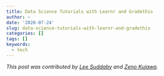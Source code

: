 ```yaml
---
title: Data Science Tutorials with Learnr and Gradethis
author: ~
date: '2020-07-24'
slug: data-science-tutorials-with-learnr-and-gradethis
categories: []
tags: []
keywords:
  - tech
---
```


*This post was contributed by [Lee Suddaby](https://github.com/lee-suddaby) and [Zeno Kujawa](https://github.com/ZenoMK).*

<!--more-->
